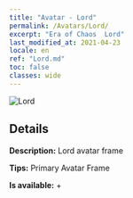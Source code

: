 ```yaml
---
title: "Avatar - Lord"
permalink: /Avatars/Lord/
excerpt: "Era of Chaos  Lord"
last_modified_at: 2021-04-23
locale: en
ref: "Lord.md"
toc: false
classes: wide
---
```

 ![Lord](/images/a/bg_head_mainView.png)

## Details

 **Description:** Lord avatar frame 

 **Tips:** Primary Avatar Frame 

 **Is available:**  + 

